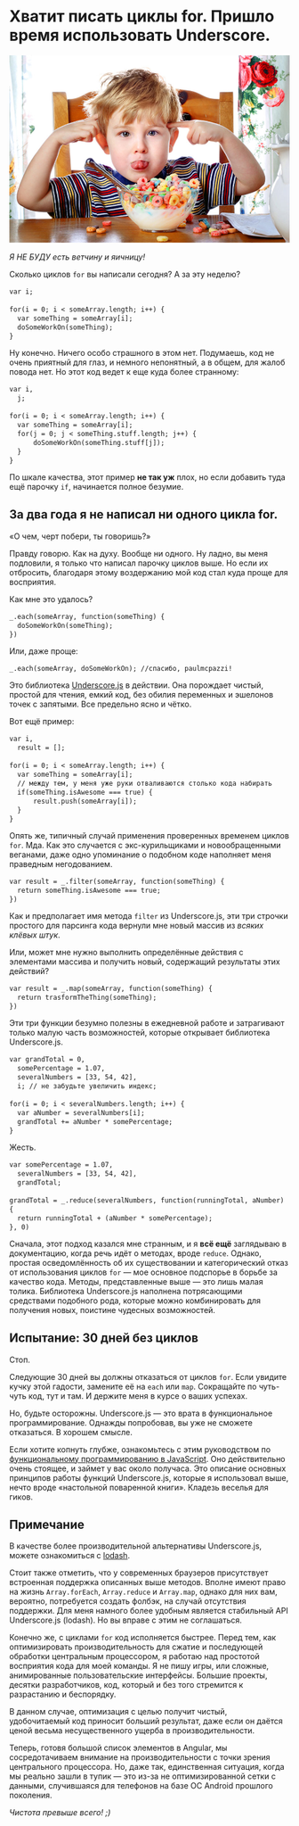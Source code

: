 # Хватит писать циклы for. Пришло время использовать Underscore.

![мальчик][никаких циклов for]

*Я НЕ БУДУ есть ветчину и яичницу!*

Сколько циклов `for` вы написали сегодня? А за эту неделю?

    var i;

    for(i = 0; i < someArray.length; i++) {
      var someThing = someArray[i];
      doSomeWorkOn(someThing);
    }

Ну конечно. Ничего особо страшного в этом нет. Подумаешь, код не очень 
приятный для глаз, и немного непонятный, а в общем, для жалоб повода нет. Но 
этот код ведет к еще куда более странному:

    var i,
      j;

    for(i = 0; i < someArray.length; i++) {
      var someThing = someArray[i];
      for(j = 0; j < someThing.stuff.length; j++) {
          doSomeWorkOn(someThing.stuff[j]);
      }
    }

По шкале качества, этот пример **не так уж** плох, но если добавить туда ещё 
парочку `if`, начинается полное безумие.

## За два года я не написал ни одного цикла for.

«О чем, черт побери, ты говоришь?»

Правду говорю. Как на духу. Вообще ни одного. Ну ладно, вы меня подловили, я 
только что написал парочку циклов выше. Но если их отбросить, благодаря этому 
воздержанию мой код стал куда проще для восприятия.

Как мне это удалось?

    _.each(someArray, function(someThing) {
      doSomeWorkOn(someThing);
    })

Или, даже проще:

    _.each(someArray, doSomeWorkOn); //спасибо, paulmcpazzi!

Это библиотека [Underscore.js][1] в действии. Она порождает чистый, простой 
для чтения, емкий код, без обилия переменных и эшелонов точек с запятыми. Все 
предельно ясно и чётко.

Вот ещё пример:

    var i,
      result = [];

    for(i = 0; i < someArray.length; i++) {
      var someThing = someArray[i];
      // между тем, у меня уже руки отваливаются столько кода набирать
      if(someThing.isAwesome === true) {
          result.push(someArray[i]);
      }
    }

Опять же, типичный случай применения проверенных временем циклов `for`. Мда.
Как это случается с экс-курильщиками и новообращенными веганами, даже одно 
упоминание о подобном коде наполняет меня праведным негодованием.

    var result = _.filter(someArray, function(someThing) {
      return someThing.isAwesome === true;
    })

Как и предполагает имя метода `filter` из Underscore.js, эти три строчки 
простого для парсинга кода вернули мне новый массив из *всяких клёвых штук*.

Или, может мне нужно выполнить определённые действия с элементами массива и 
получить новый, содержащий результаты этих действий?

    var result = _.map(someArray, function(someThing) {
      return trasformTheThing(someThing);
    })

Эти три функции безумно полезны в ежедневной работе и затрагивают только малую 
часть возможностей, которые открывает библиотека Underscore.js.

    var grandTotal = 0,
      somePercentage = 1.07,
      severalNumbers = [33, 54, 42],
      i; // не забудьте увеличить индекс;

    for(i = 0; i < severalNumbers.length; i++) {
      var aNumber = severalNumbers[i];
      grandTotal += aNumber * somePercentage;
    }

Жесть.

    var somePercentage = 1.07,
      severalNumbers = [33, 54, 42],
      grandTotal;

    grandTotal = _.reduce(severalNumbers, function(runningTotal, aNumber) {
      return runningTotal + (aNumber * somePercentage);
    }, 0)

Сначала, этот подход казался мне странным, и я **всё ещё** заглядываю в 
документацию, когда речь идёт о методах, вроде `reduce`. Однако, простая 
осведомлённость об их существовании и категорический отказ от использования 
циклов `for` —  мое основное подспорье в борьбе за качество кода. Методы, 
представленные выше — это лишь малая толика. Библиотека Underscore.js 
наполнена потрясающими средствами подобного рода, которые можно комбинировать 
для получения новых, поистине чудесных возможностей.

## Испытание: 30 дней без циклов

Стоп.

Следующие 30 дней вы должны отказаться от циклов `for`. Если увидите кучку 
этой гадости, замените её на `each` или `map`. Сокращайте по чуть-чуть код, 
тут и там. И держите меня в курсе о ваших успехах.

Но, будьте осторожны. Underscore.js — это врата в функциональное 
программирование. Однажды попробовав, вы уже не сможете отказаться. В хорошем 
смысле.

Если хотите копнуть глубже, ознакомьтесь с этим руководством по 
[функциональному программированию в JavaScript][2]. Оно действительно 
очень стоящее, и займет у вас около получаса. Это описание основных принципов 
работы функций Underscore.js, которые я использовал выше, нечто вроде 
«настольной поваренной книги». Кладезь веселья для гиков. 

## Примечание

В качестве более производительной альтернативы Underscore.js, можете 
ознакомиться с [lodash][3].

Стоит также отметить, что у современных браузеров присутствует встроенная 
поддержка описанных выше методов. Вполне имеют право на жизнь `Array.forEach`, 
`Array.reduce` и `Array.map`, однако для них вам, вероятно, потребуется 
создать фолбэк, на случай отсутствия поддержки. Для меня намного более удобным 
является стабильный API Underscore.js (lodash). Но вы вправе с этим не 
соглашаться.

Конечно же, с циклами `for` код исполняется быстрее. Перед тем, как 
оптимизировать производительность для сжатие и последующей обработки 
центральным процессором, я работаю над простотой восприятия кода для моей 
команды. Я не пишу игры, или сложные, анимированные пользовательские 
интерфейсы. Большие проекты, десятки разработчиков, код, который и без того 
стремится к разрастанию и беспорядку.

В данном случае, оптимизация с целью получит чистый, удобочитаемый код 
приносит больший результат, даже если он даётся ценой весьма несущественного 
ущерба в производительности.

Теперь, готовя большой список элементов в Angular, мы сосредотачиваем внимание 
на производительности с точки зрения центрального процессора. Но, даже так, 
единственная ситуация, когда мы реально зашли в тупик — это из-за не 
оптимизированной сетки с данными, случившаяся для телефонов на базе ОС Android 
прошлого поколения.

*Чистота превыше всего! ;)*

[1]: http://underscorejs.org/
[2]: http://reactive-extensions.github.io/learnrx/
[3]: http://lodash.com/benchmarks

[никаких циклов for]: img/no_loops.jpg